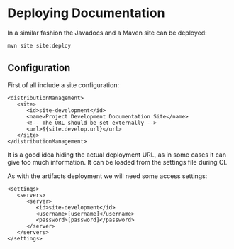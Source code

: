 # Deploying Documentation

In a similar fashion the Javadocs and a Maven site can be deployed:

```bash
mvn site site:deploy
```

## Configuration

First of all include a site configuration:

```markup
<distributionManagement>
   <site>
      <id>site-development</id>
      <name>Project Development Documentation Site</name>
      <!-- The URL should be set externally -->
      <url>${site.develop.url}</url>
   </site>
</distributionManagement>
```

It is a good idea hiding the actual deployment URL, as in some cases it can give too much information. It can be loaded from the settings file during CI.

As with the artifacts deployment we will need some access settings:

```markup
<settings>
   <servers>
      <server>
         <id>site-development</id>
         <username>[username]</username>
         <password>[password]</password>
      </server>
   </servers>
</settings>
```

